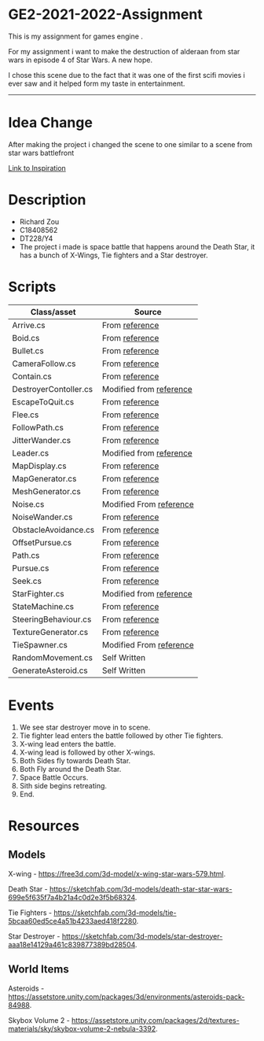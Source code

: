 # GE2-2021-2022-Assignment
This is my assignment for games engine .

For my assignment i want to make the destruction of alderaan from star wars in episode 4 of Star Wars. A new hope.

I chose this scene due to the fact that it was one of the first scifi movies i ever saw and it helped form my taste in entertainment.

______________________________________________________________________________________________________________________________________

# Idea Change

After making the project i changed the scene to one similar to a scene from star wars battlefront

[Link to Inspiration](https://www.youtube.com/watch?v=pvKFHYb0oCU)


# Description
- Richard Zou
- C18408562
- DT228/Y4
- The project i made is space battle that happens around the Death Star, it has a bunch of X-Wings, Tie fighters and a Star destroyer.

# Scripts
| Class/asset | Source |
|-----------|-----------|
| Arrive.cs | From [reference](https://github.com/skooter500/GE2-2021-2022/tree/master/GE2%202022/Assets) |
| Boid.cs | From [reference](https://github.com/skooter500/GE2-2021-2022/tree/master/GE2%202022/Assets) |
| Bullet.cs | From [reference](https://github.com/skooter500/GE2-2021-2022/tree/master/GE2%202022/Assets) |
| CameraFollow.cs | From [reference](https://www.youtube.com/watch?v=MFQhpwc6cKE) |
| Contain.cs | From [reference](https://github.com/skooter500/GE2-Test-2022-Starter/blob/master/GE2%20Test%202022%20Starter%20Unity/Assets/Constrain.cs) |
| DestroyerContoller.cs |  Modified from [reference](https://github.com/skooter500/GE2-2021-2022/tree/master/GE2%202022/Assets)  |
| EscapeToQuit.cs | From [reference](https://docs.unity3d.com/ScriptReference/Application.Quit.html) |
| Flee.cs | From [reference](https://github.com/skooter500/GE2-2021-2022/tree/master/GE2%202022/Assets) |
| FollowPath.cs | From [reference](https://github.com/skooter500/GE2-2021-2022/tree/master/GE2%202022/Assets) |
| JitterWander.cs | From [reference](https://github.com/skooter500/GE2-2021-2022/tree/master/GE2%202022/Assets) |
| Leader.cs | Modified from [reference](https://github.com/skooter500/GE2-2021-2022/tree/master/GE2%202022/Assets) |
| MapDisplay.cs | From [reference](https://www.youtube.com/watch?v=eJEpeUH1EMg) |
| MapGenerator.cs | From [reference](https://www.youtube.com/watch?v=JFRiGj9rPa4) |
| MeshGenerator.cs | From [reference](https://www.youtube.com/watch?v=eJEpeUH1EMg) |
| Noise.cs | Modified From [reference](https://www.youtube.com/watch?v=JFRiGj9rPa4) |
| NoiseWander.cs | From [reference](https://github.com/skooter500/GE2-2021-2022/tree/master/GE2%202022/Assets) |
| ObstacleAvoidance.cs | From [reference](https://github.com/skooter500/GE2-2021-2022/tree/master/GE2%202022/Assets) |
| OffsetPursue.cs | From [reference](https://github.com/skooter500/GE2-2021-2022/tree/master/GE2%202022/Assets) |
| Path.cs | From [reference](https://github.com/skooter500/GE2-2021-2022/tree/master/GE2%202022/Assets) |
| Pursue.cs | From [reference](https://github.com/skooter500/GE2-2021-2022/tree/master/GE2%202022/Assets) |
| Seek.cs | From [reference](https://github.com/skooter500/GE2-2021-2022/tree/master/GE2%202022/Assets) |
| StarFighter.cs |  Modified from [reference](https://github.com/skooter500/GE2-2021-2022/tree/master/GE2%202022/Assets)  |
| StateMachine.cs | From [reference](https://github.com/skooter500/GE2-2021-2022/tree/master/GE2%202022/Assets) |
| SteeringBehaviour.cs | From [reference](https://github.com/skooter500/GE2-2021-2022/tree/master/GE2%202022/Assets) |
| TextureGenerator.cs | From [reference](https://www.youtube.com/channel/UCYbK_tjZ2OrIZFBvU6CCMiA) |
| TieSpawner.cs | Modified From [reference](https://github.com/skooter500/GE2-2021-2022/tree/master/GE2%202022/Assets) |
| RandomMovement.cs | Self Written |
| GenerateAsteroid.cs | Self Written |

# Events
1. We see star destroyer move in to scene.
2. Tie fighter lead enters the battle followed by other Tie fighters.
3. X-wing lead enters the battle.
4. X-wing lead is followed by other X-wings.
5. Both Sides fly towards Death Star.
6. Both Fly around the Death Star.
7. Space Battle Occurs.
8. Sith side begins retreating.
9. End.

# Resources

## Models
X-wing - https://free3d.com/3d-model/x-wing-star-wars-579.html.

Death Star - https://sketchfab.com/3d-models/death-star-star-wars-699e5f635f7a4b21a4c0d2e3f5b68324.

Tie Fighters - https://sketchfab.com/3d-models/tie-5bcaa60ed5ce4a51b4233aed418f2280.

Star Destroyer - https://sketchfab.com/3d-models/star-destroyer-aaa18e14129a461c839877389bd28504.

## World Items
Asteroids - https://assetstore.unity.com/packages/3d/environments/asteroids-pack-84988.

Skybox Volume 2 - https://assetstore.unity.com/packages/2d/textures-materials/sky/skybox-volume-2-nebula-3392.



